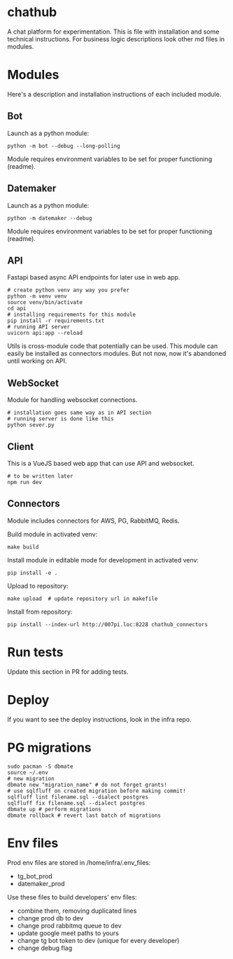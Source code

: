 # chathub
A chat platform for experimentation. This is file with installation and some
technical instructions.
For business logic descriptions look other md files in modules.

# Modules
Here's a description and installation instructions of each included module.

## Bot
Launch as a python module:
```shell
python -m bot --debug --long-polling
```
Module requires environment variables to be set for proper functioning (readme).

## Datemaker
Launch as a python module:
```shell
python -m datemaker --debug
```
Module requires environment variables to be set for proper functioning (readme).

## API
Fastapi based async API endpoints for later use in web app.
```shell
# create python venv any way you prefer
python -m venv venv
source venv/bin/activate
cd api
# installing requirements for this module
pip install -r requirements.txt
# running API server
uvicorn api:app --reload
```
Utils is cross-module code that potentially can be used. This module can 
easily be installed as connectors modules. But not now, now it's abandoned
until working on API.

## WebSocket
Module for handling websocket connections.
```shell
# installation goes same way as in API section
# running server is done like this
python sever.py
```

## Client
This is a VueJS based web app that can use API and websocket.
```shell
# to be written later
npm run dev
```

## Connectors
Module includes connectors for AWS, PG, RabbitMQ, Redis.

Build module in activated venv:
```shell
make build
```

Install module in editable mode for development in activated venv:
```shell
pip install -e .
```

Upload to repository:
```shell
make upload  # update repository url in makefile
```

Install from repository:
```shell
pip install --index-url http://007pi.loc:8228 chathub_connectors
```

# Run tests
Update this section in PR for adding tests.

# Deploy
If you want to see the deploy instructions, look in the infra repo.

# PG migrations
```shell
sudo pacman -S dbmate
source ~/.env
# new migration
dbmate new "migration_name" # do not forget grants!
# use sqlfluff on created migration before making commit!
sqlfluff lint filename.sql --dialect postgres
sqlfluff fix filename.sql --dialect postgres
dbmate up # perform migrations
dbmate rollback # revert last batch of migrations
```
# Env files
Prod env files are stored in /home/infra/.env_files:
- tg_bot_prod
- datemaker_prod

Use these files to build developers' env files:
- combine them, removing duplicated lines 
- change prod db to dev
- change prod rabbitmq queue to dev
- update google meet paths to yours
- change tg bot token to dev (unique for every developer)
- change debug flag
